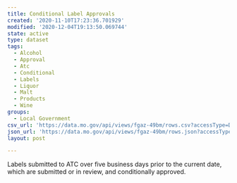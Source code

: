 ```yaml
---
title: Conditional Label Approvals
created: '2020-11-10T17:23:36.701929'
modified: '2020-12-04T19:13:50.069744'
state: active
type: dataset
tags:
  - Alcohol
  - Approval
  - Atc
  - Conditional
  - Labels
  - Liquor
  - Malt
  - Products
  - Wine
groups:
  - Local Government
csv_url: 'https://data.mo.gov/api/views/fgaz-49bm/rows.csv?accessType=DOWNLOAD'
json_url: 'https://data.mo.gov/api/views/fgaz-49bm/rows.json?accessType=DOWNLOAD'
layout: post

---
```

Labels submitted to ATC over five business days prior to the current date, which are submitted or in review, and conditionally approved.
